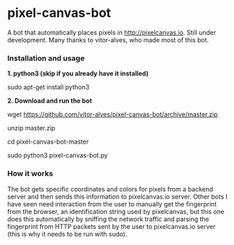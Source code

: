 # pixel-canvas-bot
A bot that automatically places pixels in http://pixelcanvas.io. Still under development.
Many thanks to vitor-alves, who made most of this bot.

### Installation and usage

**1. python3 (skip if you already have it installed)**

sudo apt-get install python3

**2. Download and run the bot**

wget https://github.com/vitor-alves/pixel-canvas-bot/archive/master.zip

unzip master.zip

cd pixel-canvas-bot-master

sudo python3 pixel-canvas-bot.py

### How it works
The bot gets specific coordinates and colors for pixels from a backend server and then sends this information to pixelcanvas.io server. Other bots I have seen need interaction from the user to manually get the fingerprint from the browser, an identification string used by pixelcanvas, but this one does this automatically by sniffing the network traffic and parsing the fingerprint from HTTP packets sent by the user to pixelcanvas.io server (this is why it needs to be run with sudo).